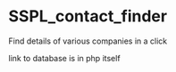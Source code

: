 # SSPL_contact_finder
Find details of various companies in a click

link to database is in php itself
